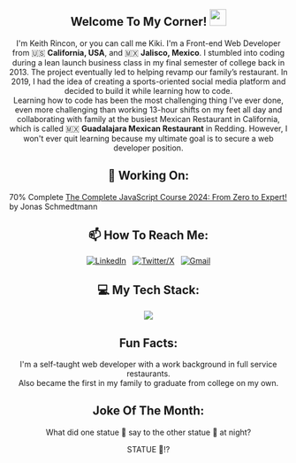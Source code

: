 <div align="center">
  
## Welcome To My Corner! <img src="https://raw.githubusercontent.com/aemmadi/aemmadi/master/wave.gif" width="30">
I'm Keith Rincon, or you can call me Kiki. I'm a Front-end Web Developer from 🇺🇸 **California, USA**, and 🇲🇽 **Jalisco, Mexico**. I stumbled into coding during a lean launch business class in my final semester of college back in 2013. The project eventually led to helping revamp our family’s restaurant. In 2019, I had the idea of creating a sports-oriented social media platform and decided to build it while learning how to code.
<br>
  Learning how to code has been the most challenging thing I've ever done, even more challenging than working 13-hour shifts on my feet all day and collaborating with family at the busiest Mexican Restaurant in California, which is called 🇲🇽 **Guadalajara Mexican Restaurant** in Redding. However, I won't ever quit learning because my ultimate goal is to secure a web developer position.
</div>

<div align="center">
  
## 🔭 Working On:

</div>

70% Complete [The Complete JavaScript Course 2024: From Zero to Expert!](https://www.udemy.com/course/the-complete-javascript-course/) by Jonas Schmedtmann

<div align="center">
  
## 📫 How To Reach Me:

[![LinkedIn](https://skillicons.dev/icons?i=linkedin)](https://www.linkedin.com/in/keithrincon/) &nbsp;
[![Twitter/X](https://skillicons.dev/icons?i=twitter)](https://twitter.com/keithrt3008) &nbsp;
[![Gmail](https://skillicons.dev/icons?i=gmail)](mailto:keithrincont@gmail.com?subject=Hello%20Jasper,%20From%20Github)
</div>

<div align="center">
  
## 💻 My Tech Stack:
<p align="center">
  <a href="https://skillicons.dev">
    <img src="https://skillicons.dev/icons?i=js,react,html,css,bootstrap,git,github" />
  </a>
</p>

</div>

<div align="center">
  
## Fun Facts:

I'm a self-taught web developer with a work background in full service restaurants.<br>
Also became the first in my family to graduate from college on my own.

</div>

<div align="center">

## Joke Of The Month:
What did one statue 🗿 say to the other statue 🗿 at night?

STATUE 🗿!? 

</div>


<!--
**keithrincon/keithrincon** is a ✨ _special_ ✨ repository because its `README.md` (this file) appears on your GitHub profile.

Here are some ideas to get you started:

- 🔭 I’m currently working on ...
- 🌱 I’m currently learning ...
- 👯 I’m looking to collaborate on ...
- 🤔 I’m looking for help with ...
- 💬 Ask me about ...
- 📫 How to reach me: ...
- 😄 Pronouns: ...
- ⚡ Fun fact: ...
-->
